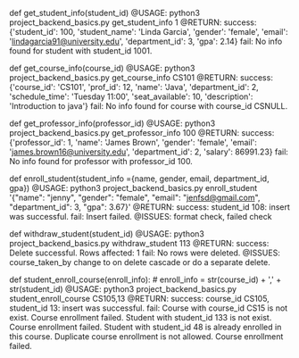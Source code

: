 def get_student_info(student_id)
    @USAGE: 
        python3 project_backend_basics.py get_student_info 1
    @RETURN: 
        success: {'student_id': 100, 'student_name': 'Linda Garcia', 'gender': 'female', 'email': 'lindagarcia91@university.edu', 'department_id': 3, 'gpa': 2.14}
        fail: No info found for student with student_id 1001.

def get_course_info(course_id)
    @USAGE: 
        python3 project_backend_basics.py get_course_info CS101
    @RETURN: 
        success: {'course_id': 'CS101', 'prof_id': 12, 'name': 'Java', 'department_id': 2, 'schedule_time': 'Tuesday 11:00', 'seat_available': 10, 'description': 'Introduction to java'}
        fail: No info found for course with course_id CSNULL.

def get_professor_info(professor_id)
    @USAGE: 
        python3 project_backend_basics.py get_professor_info 100
    @RETURN: 
        success: {'professor_id': 1, 'name': 'James Brown', 'gender': 'female', 'email': 'james.brown16@university.edu', 'department_id': 2, 'salary': 86991.23}
        fail: No info found for professor with professor_id 100.

def enroll_student(student_info ={name, gender, email, department_id, gpa})
    @USAGE: 
        python3 project_backend_basics.py enroll_student '{"name": "jenny", "gender": "female", "email": "jenfsd@gmail.com", "department_id": 3, "gpa": 3.67}'
	@RETURN: 
        success: student_id 108: insert was successful.
 		fail: Insert failed.
    @ISSUES:
        format check, failed check

def withdraw_student(student_id)
    @USAGE:
        python3 project_backend_basics.py withdraw_student 113
    @RETURN: 
        success: Delete successful. Rows affected: 1
 		fail: No rows were deleted.
    @ISSUES:
        course_taken_by change to on delete cascade or do a separate delete.

def student_enroll_course(enroll_info): # enroll_info = str(course_id) + ',' + str(student_id)
    @USAGE:
        python3 project_backend_basics.py student_enroll_course CS105,13
    @RETURN: 
        success: course_id CS105, student_id 13: insert was successful.
 		fail: Course with course_id CS15 is not exist. Course enrollment failed.
              Student with student_id 133 is not exist. Course enrollment failed.
              Student with student_id 48 is already enrolled in this course. Duplicate course enrollment is not allowed.
              Course enrollment failed.
